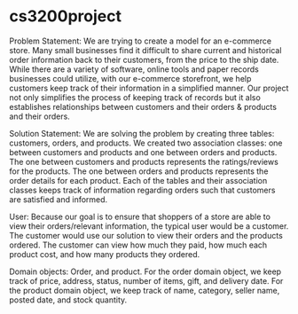 # cs3200project

Problem Statement:
We are trying to create a model for an e-commerce store. Many small businesses find it difficult to share current and historical order information back to their customers, from the price to the ship date. While there are a variety of software, online tools and paper records businesses could utilize, with our e-commerce storefront, we help customers keep track of their information in a simplified manner. Our project not only simplifies the process of keeping track of records but it also establishes relationships between customers and their orders & products and their orders.

Solution Statement:
We are solving the problem by creating three tables: customers, orders, and products. We created two association classes: one between customers and products and one between orders and products. The one between customers and products represents the ratings/reviews for the products. The one between orders and products represents the order details for each product. Each of the tables and their association classes keeps track of information regarding orders such that customers are satisfied and informed.

User:
Because our goal is to ensure that shoppers of a store are able to view their orders/relevant information, the typical user would be a customer. The customer would use our solution to view their orders and the products ordered. The customer can view how much they paid, how much each product cost, and how many products they ordered.

Domain objects:
Order, and product. For the order domain object, we keep track of price, address, status, number of items, gift, and delivery date. For the product domain object, we keep track of name, category, seller name, posted date, and stock quantity.
